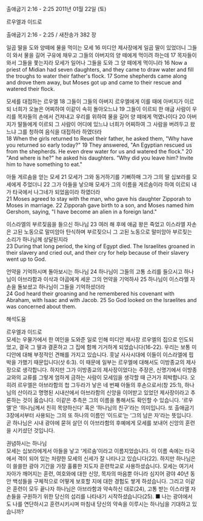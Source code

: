 출애굽기 2:16 - 2:25 
2011년 01월 22일 (토)

르우엘과 이드로



출애굽기 2:16 - 2:25 / 새찬송가 382 장


일곱 딸을 도와 양떼에 물을 먹이는 모세
16 미디안 제사장에게 일곱 딸이 있었더니 그들이 와서 물을 길어 구유에 채우고 그들의 아버지의 양 떼에게 먹이려 하는데 17 목자들이 와서 그들을 쫓는지라 모세가 일어나 그들을 도와 그 양 떼에게 먹이니라
16 Now a priest of Midian had seven daughters, and they came to draw water and fill the troughs to water their father's flock. 17 Some shepherds came along and drove them away, but Moses got up and came to their rescue and watered their flock. 

모세를 대접하는 르우엘
18 그들이 그들의 아버지 르우엘에게 이를 때에 아버지가 이르되 너희가 오늘은 어찌하여 이같이 속히 돌아오느냐 19 그들이 이르되 한 애굽 사람이 우리를 목자들의 손에서 건져내고 우리를 위하여 물을 길어 양 떼에게 먹였나이다 20 아버지가 딸들에게 이르되 그 사람이 어디에 있느냐 너희가 어찌하여 그 사람을 버려두고 왔느냐 그를 청하여 음식을 대접하라 하였더라  
18 When the girls returned to Reuel their father, he asked them, "Why have you returned so early today?" 19 They answered, "An Egyptian rescued us from the shepherds. He even drew water for us and watered the flock." 20 "And where is he?" he asked his daughters. ”Why did you leave him? Invite him to have something to eat." 

아들 게르솜을 얻는 모세
21 모세가 그와 동거하기를 기뻐하매 그가 그의 딸 십보라를 모세에게 주었더니 22 그가 아들을 낳으매 모세가 그의 이름을 게르솜이라 하여 이르되 내가 타국에서 나그네가 되었음이라 하였더라  
21 Moses agreed to stay with the man, who gave his daughter Zipporah to Moses in marriage. 22 Zipporah gave birth to a son, and Moses named him Gershom, saying, "I have become an alien in a foreign land." 

이스라엘의 부르짖음을 들으신 하나님
23 여러 해 후에 애굽 왕은 죽었고 이스라엘 자손은 고된 노동으로 말미암아 탄식하며 부르짖으니 그 고된 노동으로 말미암아 부르짖는 소리가 하나님께 상달된지라  
23 During that long period, the king of Egypt died. The Israelites groaned in their slavery and cried out, and their cry for help because of their slavery went up to God. 

언약을 기억하시며 돌아보시는 하나님
24 하나님이 그들의 고통 소리를 들으시고 하나님이 아브라함과 이삭과 야곱에게 세운 그의 언약을 기억하사 25 하나님이 이스라엘 자손을 돌보셨고 하나님이 그들을 기억하셨더라  
24 God heard their groaning and he remembered his covenant with Abraham, with Isaac and with Jacob. 25 So God looked on the Israelites and was concerned about them.

해석도움





르우엘과 이드로  
모세는 우물가에서 한 여인을 도와준 일로 인해 미디안 제사장 르우엘의 집으로 인도되었고, 결국 그 딸과 결혼하고 그 집에 함께 기거하게 되었습니다(16-22). 우리는 보통 미디안에 대해 부정적인 견해를 가지고 있습니다. 훗날 사사시대에 이들이 이스라엘에 핍박을 가했기 때문입니다(삿 6:3). 이 때문에 일부는 르우엘에 대해서도 이방종교의 제사장으로 생각합니다. 하지만 그가 이방종교의 제사장이었다는 주장은, 신명기에서 이방종교와의 교류를 그렇게 엄하게 금하는 사람이 모세임을 생각할 때 근거가 희박합니다. 오히려 르우엘은 아브라함의 첩 그두라가 낳은 네 번째 아들의 후손으로서(창 25:1), 하나님의 산이라고 명명된 시내산에서 아브라함의 신앙을 이어받고 있었던 제사장이라고 추론하는 것이 옳습니다. 이같은 추측은 그의 이름을 통해서도 확인할 수 있습니다. ‘르우엘’은 ‘하나님께서 친히 목양하신다’ 혹은 ‘하나님의 친구’라는 의미입니다. 또 출애굽기 3장에서부터 사용되는 그의 또 하나의 이름인 ‘이드로’는 ‘그의 남은 자’라는 뜻입니다. 곧 하나님은 시내 광야에 묻혀 살던 이 아브라함의 후예에게 모세를 보내어 신앙의 훈련을 시키셨던 것입니다.

권념하시는 하나님  
모세는 십보라에게서 아들을 낳고 ‘게르솜’이라고 이름지었습니다. 이 이름 속에는 타국에서 객이 되어 있는 처량한 모세의 신세가 잘 나타나고 있습니다(22). 하지만 하나님은 이 쓸쓸한 광야 기간을 가장 훌륭한 지도자 훈련학교로 사용하셨습니다. 모세는 여기서 자아가 깨어지는 훈련, 여호와에 대한 신앙, 목자의 마음뿐 아니라 심지어 광야 40년 동안 백성들을 구체적으로 어떻게 보호할 지에 대한 경험도 쌓게 하셨습니다. 그리고 이같은 훈련이 모두 끝나자 하나님은 아브라함과 약속하신 대로(24), 고통 받는 이스라엘 자손들을 구원하기 위한 당신의 섭리를 나타내기 시작하셨습니다(25).
■ 나는 광야에서도 나를 연단하시고 훈련시키시며 마침내 당신의 약속을 이루시는 하나님을 기대하고 있습니까?